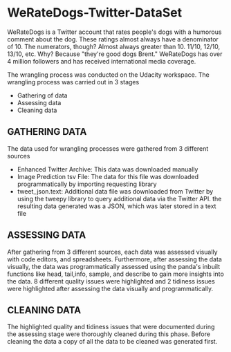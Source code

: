 # WeRateDogs-Twitter-DataSet
WeRateDogs is a Twitter account that rates people's dogs with a humorous comment about the dog. These ratings almost always have a denominator of 10. The numerators, though? Almost always greater than 10. 11/10, 12/10, 13/10, etc. Why? Because "they're good dogs Brent." WeRateDogs has over 4 million followers and has received international media coverage.

The wrangling process was conducted on the Udacity workspace. The wrangling process was carried out in 3 stages
- Gathering of data
- Assessing data
- Cleaning data

## GATHERING DATA
The data used for wrangling processes were gathered from 3 different sources
- Enhanced Twitter Archive: This data was downloaded manually
- Image Prediction tsv File: The data for this file was downloaded programmatically by importing requesting library
- tweet_json.text: Additional data file was downloaded from Twitter by using the tweepy library to query additional data via the Twitter API. the resulting data
generated was a JSON, which was later stored in a text file

## ASSESSING DATA
After gathering from 3 different sources, each data was assessed visually with code editors, and spreadsheets. Furthermore, after assessing the data visually, the data
was programmatically assessed using the panda's inbuilt functions like head, tail,info, sample, and describe to gain more insights into the data. 8 different quality
issues were highlighted and 2 tidiness issues were highlighted after assessing the
data visually and programmatically.

## CLEANING DATA
The highlighted quality and tidiness issues that were documented during the assessing stage were thoroughly cleaned during this phase. Before cleaning the data a copy of all the data to be cleaned was generated first.
